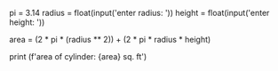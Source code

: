pi = 3.14
radius = float(input('enter radius: '))
height = float(input('enter height: '))

area = (2 * pi * (radius ** 2)) + (2 * pi * radius * height)

print (f'area of cylinder: {area} sq. ft')
